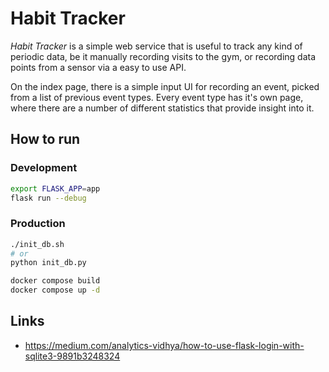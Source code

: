 # Habit Tracker

_Habit Tracker_ is a simple web service that is useful to track any kind of periodic
data, be it manually recording visits to the gym, or recording data points from
a sensor via a easy to use API.

On the index page, there is a simple input UI for recording an event, picked
from a list of previous event types. Every event type has it's own page, where
there are a number of different statistics that provide insight into it.

## How to run

### Development

```bash
export FLASK_APP=app
flask run --debug
```

### Production

```bash
./init_db.sh
# or
python init_db.py

docker compose build
docker compose up -d
```

## Links

-   https://medium.com/analytics-vidhya/how-to-use-flask-login-with-sqlite3-9891b3248324
